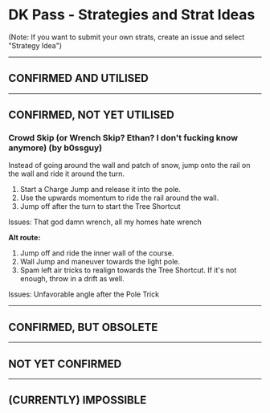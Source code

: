 # DK Pass - Strategies and Strat Ideas

(Note: If you want to submit your own strats, create an issue and select "Strategy Idea")

---
## CONFIRMED AND UTILISED

---
## CONFIRMED, NOT YET UTILISED
### Crowd Skip (or Wrench Skip? Ethan? I don't fucking know anymore) (by b0ssguy)
Instead of going around the wall and patch of snow, jump onto the rail on the wall and ride it around the turn. 

1. Start a Charge Jump and release it into the pole. 
2. Use the upwards momentum to ride the rail around the wall. 
3. Jump off after the turn to start the Tree Shortcut

Issues: That god damn wrench, all my homes hate wrench

**Alt route:**
1. Jump off and ride the inner wall of the course.
2. Wall Jump and maneuver towards the light pole. 
3. Spam left air tricks to realign towards the Tree Shortcut. If it's not enough, throw in a drift as well. 

Issues: Unfavorable angle after the Pole Trick

---
## CONFIRMED, BUT OBSOLETE

---
## NOT YET CONFIRMED

---
## (CURRENTLY) IMPOSSIBLE